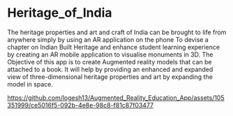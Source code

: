# Heritage_of_India
The heritage properties and art and craft of India can be brought to life from anywhere simply by using an AR application on the phone To devise a chapter on Indian Built Heritage and enhance student learning experience by creating an AR mobile application to visualise monuments in 3D. The Objective of this app is to create Augmented reality models that can be attached to a book. It will help by providing an enhanced and expanded view of three-dimensional heritage properties and art by expanding the model in space.




https://github.com/logesh13/Augmented_Reality_Education_App/assets/105351999/ce5016f5-092b-4e8e-98c8-f81c87f03477



